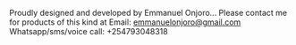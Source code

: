 Proudly designed and developed by Emmanuel Onjoro...
Please contact me for products of this kind at
Email: emmanuelonjoro@gmail.com
Whatsapp/sms/voice call: +254793048318
